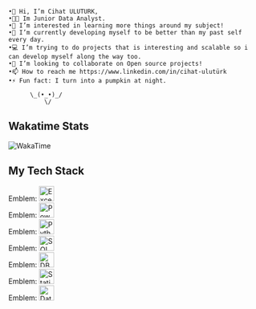     •👋 Hi, I’m Cihat ULUTURK,
    •🧑‍💼 Im Junior Data Analyst.
    •👀 I’m interested in learning more things around my subject!
    •🌱 I’m currently developing myself to be better than my past self every day.
    •💻 I’m trying to do projects that is interesting and scalable so i can develop myself along the way too.
    •💞️ I’m looking to collaborate on Open source projects!
    •📫 How to reach me https://www.linkedin.com/in/cihat-ulutürk
    •⚡ Fun fact: I turn into a pumpkin at night.

          \_(•_•)_/
              \/

## Wakatime Stats

![WakaTime](https://github-readme-stats.vercel.app/api/wakatime?username=waltzofflowers&layout=compact&range=all_time&theme=dark&hide_progress=true&hide_title=true&custom_title=My%20WakaTime%20Stats)
 
## My Tech Stack

<span style="padding-right: 10px;">Emblem: 
  <img src="https://img.shields.io/badge/Excel-217346?style=flat-square&logo=microsoft-excel&logoColor=white" alt="Excel" height="30"/>
</span>
<br>
<span style="padding-right: 10px;">Emblem: 
  <img src="https://img.shields.io/badge/Power BI-F2C811?style=flat-square&logo=power-bi&logoColor=black" alt="Power BI" height="30"/>
</span>
<br>
<span style="padding-right: 10px;">Emblem: 
  <img src="https://img.shields.io/badge/Python-3776AB?style=flat-square&logo=python&logoColor=white" alt="Python" height="30"/>
</span>
<br>
<span style="padding-right: 10px;">Emblem: 
  <img src="https://img.shields.io/badge/SQL-CC2927?style=flat-square&logo=microsoft-sql-server&logoColor=white" alt="SQL" height="30"/>
</span>
<br>
<span style="padding-right: 10px;">Emblem: 
  <img src="https://img.shields.io/badge/DBMS-3E4A89?style=flat-square&logo=database&logoColor=white" alt="DBMS" height="30"/>
</span>
<br>
<span style="padding-right: 10px;">Emblem: 
  <img src="https://img.shields.io/badge/Statistics-4CAF50?style=flat-square&logo=google-analytics&logoColor=white" alt="Statistics" height="30"/>
</span>
<br>
<span style="padding-right: 10px;">Emblem: 
  <img src="https://img.shields.io/badge/Data_Visualization-FF6F00?style=flat-square&logo=tableau&logoColor=white" alt="Data Visualization" height="30"/>
</span>

